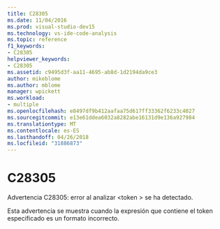 ```yaml
---
title: C28305
ms.date: 11/04/2016
ms.prod: visual-studio-dev15
ms.technology: vs-ide-code-analysis
ms.topic: reference
f1_keywords:
- C28305
helpviewer_keywords:
- C28305
ms.assetid: c9495d3f-aa11-4695-ab8d-1d2194da9ce3
author: mikeblome
ms.author: mblome
manager: wpickett
ms.workload:
- multiple
ms.openlocfilehash: e8497df9b412aafaa75d617ff33362f6233c4027
ms.sourcegitcommit: e13e61ddea6032a8282abe16131d9e136a927984
ms.translationtype: MT
ms.contentlocale: es-ES
ms.lasthandoff: 04/26/2018
ms.locfileid: "31886873"
---
```

# <a name="c28305"></a>C28305
Advertencia C28305: error al analizar \<token > se ha detectado.

 Esta advertencia se muestra cuando la expresión que contiene el token especificado es un formato incorrecto.